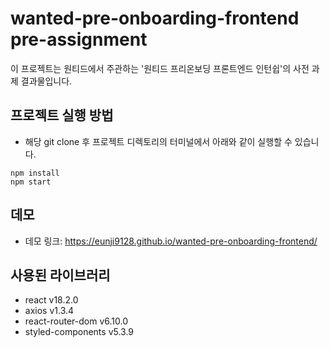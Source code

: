 # wanted-pre-onboarding-frontend pre-assignment

이 프로젝트는 원티드에서 주관하는 '원티드 프리온보딩 프론트엔드 인턴쉽'의 사전 과제 결과물입니다.

## 프로젝트 실행 방법

- 해당 git clone 후 프로젝트 디렉토리의 터미널에서 아래와 같이 실행할 수 있습니다.
```
npm install 
npm start
```

## 데모
- 데모 링크: https://eunji9128.github.io/wanted-pre-onboarding-frontend/

## 사용된 라이브러리
- react v18.2.0
- axios v1.3.4
- react-router-dom v6.10.0
- styled-components v5.3.9
